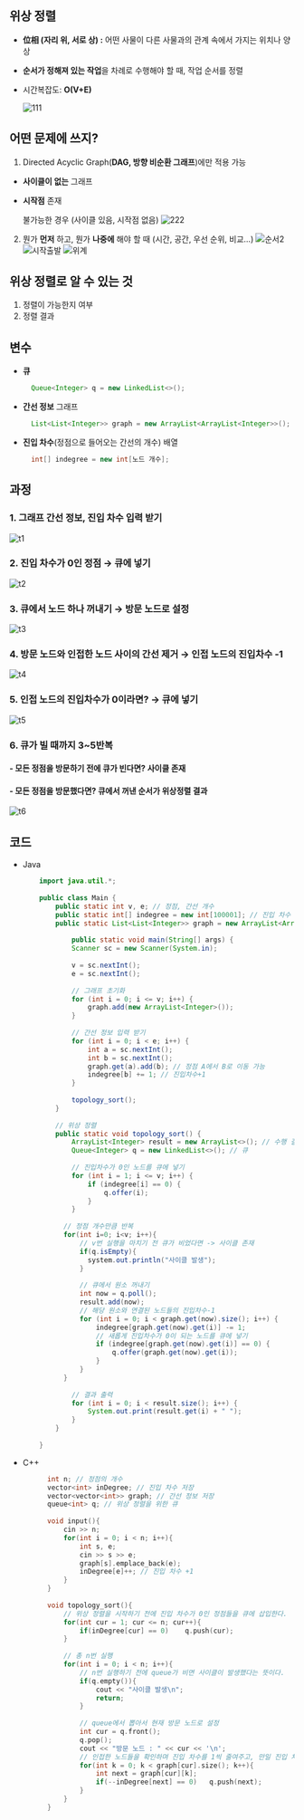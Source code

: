## 위상 정렬

- ****位相 (자리 위, 서로 상) :**** 어떤 사물이 다른 사물과의 관계 속에서 가지는 위치나 양상
- **순서가 정해져 있는 작업**을 차례로 수행해야 할 때, 작업 순서를 정렬
- 시간복잡도: **O(V+E)**
    
    ![111](https://github.com/soberdam/ssafy-10th-algorithm-study/assets/53993041/5b684ba3-8988-49f9-b6ce-457670fe439c)

## 어떤 문제에 쓰지?
1. Directed Acyclic Graph(**DAG, 방향 비순환 그래프**)에만 적용 가능
- **사이클이 없는** 그래프
- **시작점** 존재 
 
    불가능한 경우 (사이클 있음, 시작점 없음)
    ![222](https://github.com/soberdam/ssafy-10th-algorithm-study/assets/53993041/7a904391-e33b-4f2c-84a9-b676c74b974f)


2. 뭔가 **먼저** 하고, 뭔가 **나중에** 해야 할 때 (시간, 공간, 우선 순위, 비교...)
![순서2](https://github.com/soberdam/ssafy-10th-algorithm-study/assets/53993041/9447c612-5dab-4cf5-99b5-18477162c55c)
![시작출발](https://github.com/soberdam/ssafy-10th-algorithm-study/assets/53993041/122a8fca-bdcf-41d4-ab33-dc5c037842ce)
![위계](https://github.com/soberdam/ssafy-10th-algorithm-study/assets/53993041/005d4fdf-335b-4f76-aa92-aa868b898918)
    

## 위상 정렬로 알 수 있는 것
1. 정렬이 가능한지 여부
2. 정렬 결과


## 변수
- **큐**
  <br>
    ```java
      Queue<Integer> q = new LinkedList<>();
    ```
- **간선 정보** 그래프
  <br>
    ```java
      List<List<Integer>> graph = new ArrayList<ArrayList<Integer>>();
    ```
- **진입 차수**(정점으로 들어오는 간선의 개수) 배열
  <br>
    ```java
      int[] indegree = new int[노드 개수];
    ```
            

## 과정
### 1.  그래프 간선 정보, 진입 차수 입력 받기
   ![t1](https://github.com/soberdam/ssafy-10th-algorithm-study/assets/53993041/028e2953-9f61-4785-bbca-1114eb28ad21)
        
### 2.  진입 차수가 0인 정점 → 큐에 넣기
   ![t2](https://github.com/soberdam/ssafy-10th-algorithm-study/assets/53993041/517c064f-1c30-4e23-b824-837e4d441a10)

### 3.  큐에서 노드 하나 꺼내기 → 방문 노드로 설정
![t3](https://github.com/soberdam/ssafy-10th-algorithm-study/assets/53993041/6c2001ea-5f58-4d33-be09-14d9a7dce5e3)
        
### 4.  방문 노드와 인접한 노드 사이의 간선 제거 → 인접 노드의 진입차수 -1
![t4](https://github.com/soberdam/ssafy-10th-algorithm-study/assets/53993041/da30f861-59f9-45e6-a330-4e3d7e97e55a)

        
### 5.  인접 노드의 진입차수가 0이라면? → 큐에 넣기
![t5](https://github.com/soberdam/ssafy-10th-algorithm-study/assets/53993041/b064185f-ad51-43ef-ae11-3f471f883144)     
    
### 6.  큐가 빌 때까지 3~5반복
#### - 모든 정점을 방문하기 전에 큐가 빈다면? 사이클 존재
#### - 모든 정점을 방문했다면? 큐에서 꺼낸 순서가 위상정렬 결과
  ![t6](https://github.com/soberdam/ssafy-10th-algorithm-study/assets/53993041/6249c24b-4a0e-4b1c-bf79-855ea40dda8c)

       
 ## 코드   
  - Java
    
    ```java
        import java.util.*;
        
        public class Main {
            public static int v, e; // 정점, 간선 개수
            public static int[] indegree = new int[100001]; // 진입 차수 저장
            public static List<List<Integer>> graph = new ArrayList<ArrayList<Integer>>(); // 간선 정보 저장
        
        		public static void main(String[] args) {
                Scanner sc = new Scanner(System.in);
        
                v = sc.nextInt();
                e = sc.nextInt();
        
                // 그래프 초기화
                for (int i = 0; i <= v; i++) {
                    graph.add(new ArrayList<Integer>());
                }
        
                // 간선 정보 입력 받기
                for (int i = 0; i < e; i++) {
                    int a = sc.nextInt();
                    int b = sc.nextInt();
                    graph.get(a).add(b); // 정점 A에서 B로 이동 가능
                    indegree[b] += 1; // 진입차수+1
                }
        
                topology_sort();
            }
        
            // 위상 정렬
            public static void topology_sort() {
                ArrayList<Integer> result = new ArrayList<>(); // 수행 결과를 담을 리스트
                Queue<Integer> q = new LinkedList<>(); // 큐
        
                // 진입차수가 0인 노드를 큐에 넣기
                for (int i = 1; i <= v; i++) {
                    if (indegree[i] == 0) {
                        q.offer(i);
                    }
                }
        
              // 정점 개수만큼 반복
              for(int i=0; i<v; i++){
                  // v번 실행을 마치기 전 큐가 비었다면 -> 사이클 존재
                  if(q.isEmpty){
                    system.out.println("사이클 발생");
                  }
      
                  // 큐에서 원소 꺼내기
                  int now = q.poll();
                  result.add(now);
                  // 해당 원소와 연결된 노드들의 진입차수-1
                  for (int i = 0; i < graph.get(now).size(); i++) {
                      indegree[graph.get(now).get(i)] -= 1;
                      // 새롭게 진입차수가 0이 되는 노드를 큐에 넣기
                      if (indegree[graph.get(now).get(i)] == 0) {
                          q.offer(graph.get(now).get(i));
                      }
                  }
              }
        
                // 결과 출력
                for (int i = 0; i < result.size(); i++) {
                    System.out.print(result.get(i) + " ");
                }
            }
        
        }
    ```
        
- C++
        
  ```cpp
        int n; // 정점의 개수
        vector<int> inDegree; // 진입 차수 저장
        vector<vector<int>> graph; // 간선 정보 저장
        queue<int> q; // 위상 정렬을 위한 큐
        
        void input(){
            cin >> n;
            for(int i = 0; i < n; i++){
                int s, e;
                cin >> s >> e;
                graph[s].emplace_back(e);
                inDegree[e]++; // 진입 차수 +1
            }
        }
        
        void topology_sort(){
            // 위상 정렬을 시작하기 전에 진입 차수가 0인 정점들을 큐에 삽입한다.
            for(int cur = 1; cur <= n; cur++){
                if(inDegree[cur] == 0)    q.push(cur);
            }
            
            // 총 n번 실행
            for(int i = 0; i < n; i++){
                // n번 실행하기 전에 queue가 비면 사이클이 발생했다는 뜻이다.
                if(q.empty()){
                    cout << "사이클 발생\n";
                    return;
                }
                
                // queue에서 뽑아서 현재 방문 노드로 설정
                int cur = q.front();
                q.pop();
                cout << "방문 노드 : " << cur << '\n';
                // 인접한 노드들을 확인하며 진입 차수를 1씩 줄여주고, 만일 진입 차수가 0이라면 queue에 삽입한다.
                for(int k = 0; k < graph[cur].size(); k++){
                    int next = graph[cur][k];
                    if(--inDegree[next] == 0)   q.push(next);
                }
            }
        }
  ```
